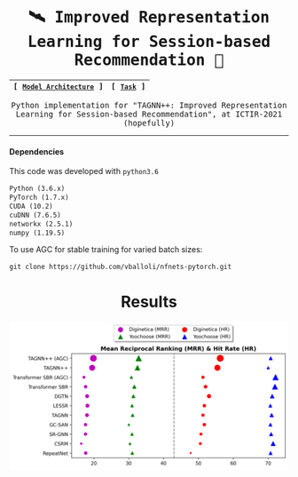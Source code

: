 
<div align="center">

<samp>
     
# 🛰️ Improved Representation Learning for Session-based Recommendation 📡

    

| **[ [```Model Architecture```](<assets/TAGNN++.png>) ]** | **[ [```Task```](<assets/SBR_Task.png>) ]** 
|:-------------------:|:-------------------:|

  Python implementation for "TAGNN++: Improved Representation Learning for Session-based Recommendation", at ICTIR-2021 (hopefully)
 

---
   
</div>  
     
#### Dependencies

   
     
This code was developed with ```python3.6```
```
Python (3.6.x)
PyTorch (1.7.x)
CUDA (10.2)
cuDNN (7.6.5)
networkx (2.5.1)
numpy (1.19.5)     
```
To use AGC for stable training for varied batch sizes:
     
```
git clone https://github.com/vballoli/nfnets-pytorch.git   
```        
     
<div align="center">
     
# Results

<img src="assets/Results_plot.png">
          

  </samp>  
  
  
  
  </div>  
